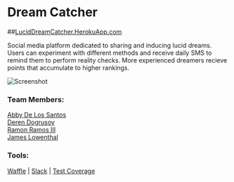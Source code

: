 # Dream Catcher

##[LucidDreamCatcher.HerokuApp.com](https://luciddreamcatcher.herokuapp.com)

Social media platform dedicated to sharing and inducing lucid dreams. Users can experiment with different methods and receive daily SMS to remind them to perform reality checks. More experienced dreamers recieve points that accumulate to higher rankings.

![Screenshot](screenshot.png)

### Team Members:
[Abby De Los Santos](https://github.com/albalenys)<br>
[Deren Dogrusoy](https://github.com/aderend)<br>
[Ramon Ramos III](https://github.com/arjis02)<br>
[James Lowenthal](https://github.com/JamesAnthonyLow)

### Tools:
[Waffle](https://waffle.io/nyc-fireflies-2015/DreamCatcher) | [Slack](https://luciddreamer.slack.com/messages/general/) | [Test Coverage](https://rawgit.com/nyc-fireflies-2015/DreamCatcher/b34e0cc4a5e82470efbb31cd4885fa8c8a2758b3/coverage/index.html#_AllFiles)

